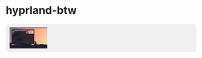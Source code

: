 # hyprland-btw

<div style="background-color: #f0f0f0; padding: 10px; border-radius: 8px; display: flex; align-items: center;">

  <img src="https://github.com/eososlinux/hyprland-btw/blob/main/walls/hyprlan-btw.png" alt="hyprland-btw" width="100" style="margin-right: 20px;"/>

</div>
